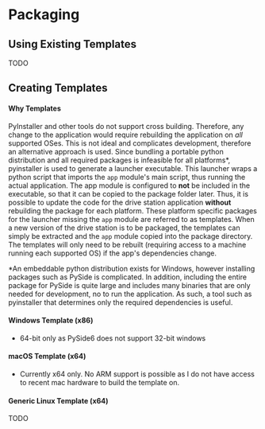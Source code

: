 # Packaging

## Using Existing Templates

TODO

## Creating Templates

#### Why Templates

PyInstaller and other tools do not support cross building. Therefore, any change to the application would require rebuilding the application on *all* supported OSes. This is not ideal and complicates development, therefore an alternative approach is used. Since bundling a portable python distribution and all required packages is infeasible for all platforms&ast;, pyinstaller is used to generate a launcher executable. This launcher wraps a python script that imports the `app` module's main script, thus running the actual application. The app module is configured to **not** be included in the executable, so that it can be copied to the package folder later. Thus, it is possible to update the code for the drive station application **without** rebuilding the package for each platform. These platform specific packages for the launcher missing the `app` module are referred to as templates. When a new version of the drive station is to be packaged, the templates can simply be extracted and the `app` module copied into the package directory. The templates will only need to be rebuilt (requiring access to a machine running each supported OS) if the app's dependencies change.

&ast;An embeddable python distribution exists for Windows, however installing packages such as PySide is complicated. In addition, including the entire package for PySide is quite large and includes many binaries that are only needed for development, no to run the application. As such, a tool such as pyinstaller that determines only the required dependencies is useful.


#### Windows Template (x86)
- 64-bit only as PySide6 does not support 32-bit windows

#### macOS Template (x64)
- Currently x64 only. No ARM support is possible as I do not have access to recent mac hardware to build the template on.

#### Generic Linux Template (x64)
TODO
